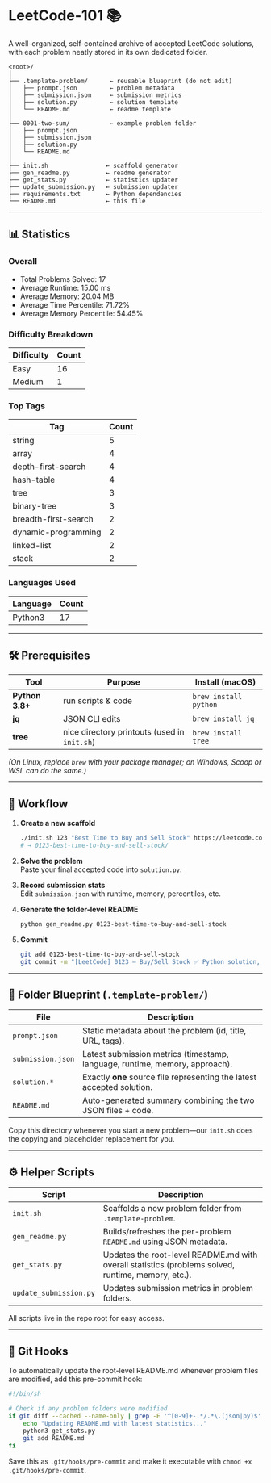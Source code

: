 # LeetCode-101 📚

A well-organized, self-contained archive of accepted LeetCode solutions, with each problem neatly stored in its own dedicated folder.

```
<root>/
│
├── .template-problem/      ← reusable blueprint (do not edit)
│   ├── prompt.json         ← problem metadata
│   ├── submission.json     ← submission metrics
│   ├── solution.py         ← solution template
│   └── README.md           ← readme template
│
├── 0001-two-sum/           ← example problem folder
│   ├── prompt.json
│   ├── submission.json
│   ├── solution.py
│   └── README.md
│
├── init.sh                ← scaffold generator
├── gen_readme.py          ← readme generator
├── get_stats.py           ← statistics updater
├── update_submission.py   ← submission updater
├── requirements.txt       ← Python dependencies
└── README.md              ← this file
```

---

## 📊 Statistics

### Overall

- Total Problems Solved: 17
- Average Runtime: 15.00 ms
- Average Memory: 20.04 MB
- Average Time Percentile: 71.72%
- Average Memory Percentile: 54.45%

### Difficulty Breakdown

| Difficulty | Count |
|------------|-------|
| Easy | 16 |
| Medium | 1 |

### Top Tags

| Tag | Count |
|-----|-------|
| string | 5 |
| array | 4 |
| depth-first-search | 4 |
| hash-table | 4 |
| tree | 3 |
| binary-tree | 3 |
| breadth-first-search | 2 |
| dynamic-programming | 2 |
| linked-list | 2 |
| stack | 2 |

### Languages Used

| Language | Count |
|----------|-------|
| Python3 | 17 |

---

## 🛠  Prerequisites

| Tool | Purpose | Install (macOS) |
|------|---------|-----------------|
| **Python 3.8+** | run scripts & code | `brew install python` |
| **jq** | JSON CLI edits | `brew install jq` |
| **tree** | nice directory printouts (used in `init.sh`) | `brew install tree` |

*(On Linux, replace `brew` with your package manager; on Windows, Scoop or WSL can do the same.)*

---

## 🚀  Workflow

1. **Create a new scaffold**

   ```bash
   ./init.sh 123 "Best Time to Buy and Sell Stock" https://leetcode.com/problems/best-time-to-buy-and-sell-stock
   # → 0123-best-time-to-buy-and-sell-stock/
   ```

2. **Solve the problem**  
   Paste your final accepted code into `solution.py`.

3. **Record submission stats**  
   Edit `submission.json` with runtime, memory, percentiles, etc.

4. **Generate the folder-level README**

   ```bash
   python gen_readme.py 0123-best-time-to-buy-and-sell-stock
   ```

5. **Commit**

   ```bash
   git add 0123-best-time-to-buy-and-sell-stock
   git commit -m "[LeetCode] 0123 – Buy/Sell Stock ✅ Python solution, 47 ms"
   ```

---

## 📁  Folder Blueprint (`.template-problem/`)

| File | Description |
|------|-------------|
| `prompt.json` | Static metadata about the problem (id, title, URL, tags). |
| `submission.json` | Latest submission metrics (timestamp, language, runtime, memory, approach). |
| `solution.*` | Exactly **one** source file representing the latest accepted solution. |
| `README.md` | Auto-generated summary combining the two JSON files + code. |

Copy this directory whenever you start a new problem—our `init.sh` does the copying and placeholder replacement for you.

---

## ⚙️  Helper Scripts

| Script | Description |
|--------|-------------|
| `init.sh` | Scaffolds a new problem folder from `.template-problem`. |
| `gen_readme.py` | Builds/refreshes the per-problem `README.md` using JSON metadata. |
| `get_stats.py` | Updates the root-level README.md with overall statistics (problems solved, runtime, memory, etc.). |
| `update_submission.py` | Updates submission metrics in problem folders. |

All scripts live in the repo root for easy access.

---

## 🔧 Git Hooks

To automatically update the root-level README.md whenever problem files are modified, add this pre-commit hook:

```bash
#!/bin/sh

# Check if any problem folders were modified
if git diff --cached --name-only | grep -E '^[0-9]+-.*/.*\.(json|py)$' > /dev/null; then
    echo "Updating README.md with latest statistics..."
    python3 get_stats.py
    git add README.md
fi
```

Save this as `.git/hooks/pre-commit` and make it executable with `chmod +x .git/hooks/pre-commit`.
